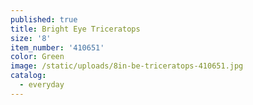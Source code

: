 ```yaml
---
published: true
title: Bright Eye Triceratops
size: '8'
item_number: '410651'
color: Green
image: /static/uploads/8in-be-triceratops-410651.jpg
catalog:
  - everyday
---
```


